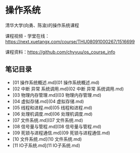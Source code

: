 

# 操作系统

清华大学(向勇、陈渝)的操作系统课程

课程视频 - 学堂在线：https://next.xuetangx.com/course/THU08091000267/1516699

课程资料：https://github.com/chyyuu/os_course_info



## 笔记目录

-  [01 操作系统概述.md](01 操作系统概述.md) 
-  [02 中断 异常 系统调用.md](02 中断 异常 系统调用.md) 
-  [03 物理内存管理.md](03 物理内存管理.md) 
-  [04 虚拟存储.md](04 虚拟存储.md) 
-  [05 线程和进程.md](05 线程和进程.md) 
-  [06 处理机调度.md](06 处理机调度.md)
-  [07 文件系统.md](07 文件系统.md)
-  [08 信号量与管程.md](08 信号量与管程.md)
-  [09 死锁与进程通信.md](09 死锁与进程通信.md)
-  [10 文件系统.md](10 文件系统.md)
-  [11 IO子系统.md](11 IO子系统.md) 